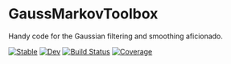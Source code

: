 # GaussMarkovToolbox

Handy code for the Gaussian filtering and smoothing aficionado.

[![Stable](https://img.shields.io/badge/docs-stable-blue.svg)](https://nathanaelbosch.github.io/GaussMarkovToolbox.jl/stable/)
[![Dev](https://img.shields.io/badge/docs-dev-blue.svg)](https://nathanaelbosch.github.io/GaussMarkovToolbox.jl/dev/)
[![Build Status](https://github.com/nathanaelbosch/GaussMarkovToolbox.jl/actions/workflows/CI.yml/badge.svg?branch=main)](https://github.com/nathanaelbosch/GaussMarkovToolbox.jl/actions/workflows/CI.yml?query=branch%3Amain)
[![Coverage](https://codecov.io/gh/nathanaelbosch/GaussMarkovToolbox.jl/branch/main/graph/badge.svg)](https://codecov.io/gh/nathanaelbosch/GaussMarkovToolbox.jl)
